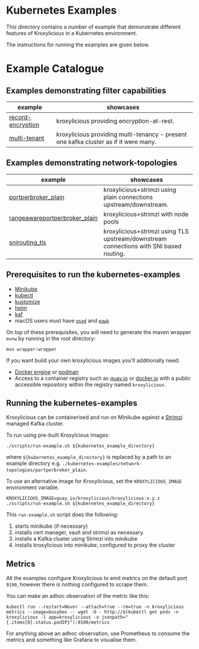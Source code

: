 # Kubernetes Examples

This directory contains a number of example that demonstrate different features of Kroxylicious
in a Kubernetes environment.

The instructions for running the examples are given below.


# Example Catalogue

## Examples demonstrating filter capabilities

| example                                                  | showcases                                                                            |
|----------------------------------------------------------|--------------------------------------------------------------------------------------|
| [record-encryption](filters/record-encryption/README.md) | kroxylicious providing encryption-at-rest.                                           |
| [multi-tenant](filters/multi-tenant/README.md)           | kroxylicious providing multi-tenancy - present one kafka cluster as if it were many. |

## Examples demonstrating network-topologies

| example                                                                   | showcases                                                                              |
|---------------------------------------------------------------------------|----------------------------------------------------------------------------------------|
| [portperbroker_plain](network-topologies/portperbroker_plain/README.md)   | kroxylicious+strimzi using plain connections upstream/downstream.                      |
| [rangeawareportperbroker_plain](network-topologies/rangeawareportperbroker_plain/README.md) | kroxylicious+strimzi with node pools                                                   |
| [snirouting_tls](network-topologies/snirouting_tls/README.md)             | kroxylicious+strimzi using TLS upstream/downstream connections with SNI based routing. |

## Prerequisites to run the kubernetes-examples

* [Minikube](https://minikube.sigs.k8s.io/docs/start)
* [kubectl](https://kubernetes.io/docs/tasks/tools)
* [kustomize](https://kubectl.docs.kubernetes.io/installation/kustomize/)
* [helm](https://helm.sh/docs/helm/helm_install/)
* [kaf](https://github.com/birdayz/kaf)
* macOS users must have [`gsed`](https://formulae.brew.sh/formula/gnu-sed) and [`gawk`](https://formulae.brew.sh/formula/gawk)

On top of these prerequisites, you will need to generate the maven wrapper `mvnw` by running in the root directory:
```shell
mvn wrapper:wrapper
```

If you want build your own kroxylicious images you'll additionally need: 

* [Docker engine](https://docs.docker.com/engine/install) or [podman](https://podman.io/docs/installation) 
* Access to a container registry such as [quay.io](https://quay.io) or [docker.io](https://docker.io) with a public accessible repository within the registry named `kroxylicious`.


## Running the kubernetes-examples

Kroxylicious can be containerised and run on Minikube against a [Strimzi](https://strimzi.io) managed Kafka cluster.

To run using pre-built Kroxylcious images:

```shell
./scripts/run-example.sh ${kubernetes_example_directory}
```
where `${kubernetes_example_directory}` is replaced by a path to an example directory e.g. `./kubernetes-examples/network-topologies/portperbroker_plain`.

To use an alternative image for Kroxylicious, set the `KROXYLICIOUS_IMAGE` environment variable.

```shell
KROXYLICIOUS_IMAGE=quay.io/kroxylicious/kroxylicious:x.y.z ./scripts/run-example.sh ${kubernetes_example_directory}
```

This `run-example.sh` script does the following:
1. starts minikube (if necessary)
1. installs cert manager, vault and strimzi as necessary.
1. installs a Kafka cluster using Strimzi into minikube
1. installs kroxylicious into minikube, configured to proxy the cluster

## Metrics

All the examples configure Kroxylicious to emit metrics on the default port `9190`, however
there is nothing configured to scrape them.

You can make an adhoc observation of the metric like this:

```shell
kubectl run --restart=Never --attach=true --rm=true -n kroxylicious metrics --image=busybox -- wget -O - http://$(kubectl get pods -n kroxylicious -l app=kroxylicious -o jsonpath="{.items[0].status.podIP}"):9190/metrics
```

For anything above an adhoc observation, use Prometheus to consume the metrics and something
like Grafana to visualise them.